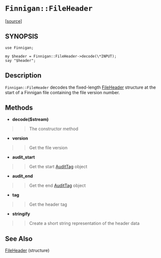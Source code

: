 # `Finnigan::FileHeader` #

[[source](http://code.google.com/p/unfinnigan/source/browse/perl/Finnigan/lib/Finnigan/FileHeader.pm)]

## SYNOPSIS ##

```
use Finnigan;

my $header = Finnigan::FileHeader->decode(\*INPUT);
say "$header";
```

## Description ##

`Finnigan::FileHeader` decodes the fixed-length [FileHeader](FileHeader.md) structure at the start of a Finnigan file containing the file version number.

## Methods ##

  * **decode($stream)**
> > The constructor method

  * **version**
> > Get the file version

  * **audit\_start**
> > Get the start [AuditTag](FinniganAuditTag.md) object

  * **audit\_end**
> > Get the end [AuditTag](FinniganAuditTag.md) object

  * **tag**
> > Get the header tag

  * **stringify**
> > Create a short string representation of the header data

## See Also ##

[FileHeader](FileHeader.md) (structure)